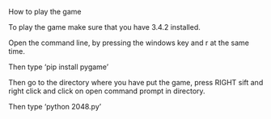 How to play the game

To play the game make sure that you have 3.4.2 installed.

Open the command line, by pressing the windows key and r at the same time.

Then type ‘pip install pygame’ 

Then go to the directory where you have put the game, press RIGHT sift and right click and click on open command prompt in directory.

Then type ‘python 2048.py’
